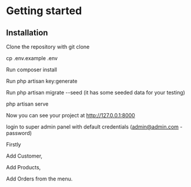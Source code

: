 

# Getting started

## Installation

Clone the repository with git clone

cp .env.example .env

Run composer install


Run php artisan key:generate

Run php artisan migrate --seed (it has some seeded data for your testing)

php artisan serve

Now you can see your project at http://127.0.0.1:8000

login to super admin panel with default credentials (admin@admin.com - password)

Firstly 

Add Customer,

Add Products,

Add Orders from the menu.

    


